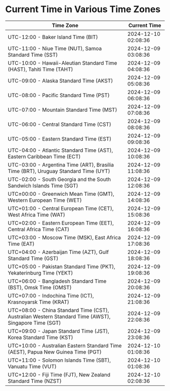 # Current Time in Various Time Zones

| Time Zone | Current Time |
|-----------|--------------|
| UTC-12:00 - Baker Island Time (BIT) | 2024-12-10 02:08:36 |
| UTC-11:00 - Niue Time (NUT), Samoa Standard Time (SST) | 2024-12-09 03:08:36 |
| UTC-10:00 - Hawaii-Aleutian Standard Time (HAST), Tahiti Time (TAHT) | 2024-12-09 04:08:36 |
| UTC-09:00 - Alaska Standard Time (AKST) | 2024-12-09 05:08:36 |
| UTC-08:00 - Pacific Standard Time (PST) | 2024-12-09 06:08:36 |
| UTC-07:00 - Mountain Standard Time (MST) | 2024-12-09 07:08:36 |
| UTC-06:00 - Central Standard Time (CST) | 2024-12-09 08:08:36 |
| UTC-05:00 - Eastern Standard Time (EST) | 2024-12-09 09:08:36 |
| UTC-04:00 - Atlantic Standard Time (AST), Eastern Caribbean Time (ECT) | 2024-12-09 10:08:36 |
| UTC-03:00 - Argentina Time (ART), Brasília Time (BRT), Uruguay Standard Time (UYT) | 2024-12-09 11:08:36 |
| UTC-02:00 - South Georgia and the South Sandwich Islands Time (SGT) | 2024-12-09 12:08:36 |
| UTC±00:00 - Greenwich Mean Time (GMT), Western European Time (WET) | 2024-12-09 14:08:36 |
| UTC+01:00 - Central European Time (CET), West Africa Time (WAT) | 2024-12-09 15:08:36 |
| UTC+02:00 - Eastern European Time (EET), Central Africa Time (CAT) | 2024-12-09 16:08:36 |
| UTC+03:00 - Moscow Time (MSK), East Africa Time (EAT) | 2024-12-09 17:08:36 |
| UTC+04:00 - Azerbaijan Time (AZT), Gulf Standard Time (GST) | 2024-12-09 18:08:36 |
| UTC+05:00 - Pakistan Standard Time (PKT), Yekaterinburg Time (YEKT) | 2024-12-09 19:08:36 |
| UTC+06:00 - Bangladesh Standard Time (BST), Omsk Time (OMST) | 2024-12-09 20:08:36 |
| UTC+07:00 - Indochina Time (ICT), Krasnoyarsk Time (KRAT) | 2024-12-09 21:08:36 |
| UTC+08:00 - China Standard Time (CST), Australian Western Standard Time (AWST), Singapore Time (SGT) | 2024-12-09 22:08:36 |
| UTC+09:00 - Japan Standard Time (JST), Korea Standard Time (KST) | 2024-12-09 23:08:36 |
| UTC+10:00 - Australian Eastern Standard Time (AEST), Papua New Guinea Time (PGT) | 2024-12-10 01:08:36 |
| UTC+11:00 - Solomon Islands Time (SBT), Vanuatu Time (VUT) | 2024-12-10 01:08:36 |
| UTC+12:00 - Fiji Time (FJT), New Zealand Standard Time (NZST) | 2024-12-10 02:08:36 |
